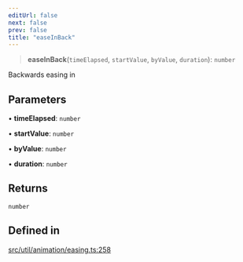 ```yaml
---
editUrl: false
next: false
prev: false
title: "easeInBack"
---
```


> **easeInBack**(`timeElapsed`, `startValue`, `byValue`, `duration`): `number`

Backwards easing in

## Parameters

• **timeElapsed**: `number`

• **startValue**: `number`

• **byValue**: `number`

• **duration**: `number`

## Returns

`number`

## Defined in

[src/util/animation/easing.ts:258](https://github.com/fabricjs/fabric.js/blob/c093e29e73123dafcfa091ff4d5e04e690bb796e/src/util/animation/easing.ts#L258)
